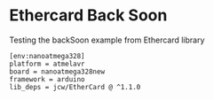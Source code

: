 # Ethercard Back Soon
Testing the backSoon example from Ethercard library

```
[env:nanoatmega328]
platform = atmelavr
board = nanoatmega328new
framework = arduino
lib_deps = jcw/EtherCard @ ^1.1.0
```